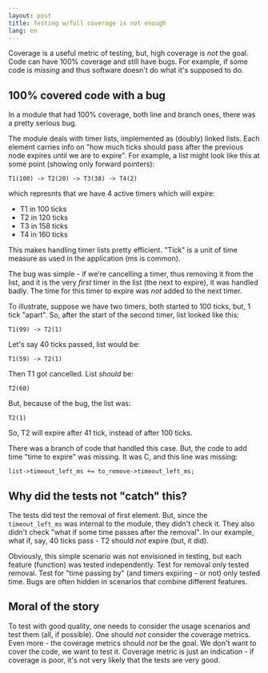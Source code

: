 ```yaml
---
layout: post
title: Testing w/full coverage is not enough
lang: en
---
```


Coverage is a useful metric of testing, but, high coverage is _not_
the goal.  Code can have 100% coverage and still have bugs.  For
example, if some code is _missing_ and thus software doesn't do what
it's supposed to do.

## 100% covered code with a bug

In a module that had 100% coverage, both line and branch ones, there
was a pretty serious bug.

The module deals with timer lists, implemented as (doubly) linked
lists.  Each element carries info on "how much ticks should pass after
the previous node expires until we are to expire".  For example, a
list might look like this at some point (showing only forward
pointers):

    T1(100) -> T2(20) -> T3(38) -> T4(2)

which represnts that we have 4 active timers which will expire:

* T1 in 100 ticks
* T2 in 120 ticks
* T3 in 158 ticks
* T4 in 160 ticks

This makes handling timer lists pretty efficient. "Tick" is a unit of
time measure as used in the application (ms is common).

The bug was simple - if we're cancelling a timer, thus removing it
from the list, and it is the very _first_ timer in the list (the
next to expire), it was handled badly. The time for this timer
to expire was _not_ added to the next timer.

To illustrate, suppose we have two timers, both started to 100 ticks,
but, 1 tick "apart". So, after the start of the second timer, list
looked like this:

    T1(99) -> T2(1)

Let's say 40 ticks passed, list would be:

    T1(59) -> T2(1)

Then T1 got cancelled. List _should_ be:

    T2(60)
	
But, because of the bug, the list was:

    T2(1)
	
So, T2 will expire after 41 tick, instead of after 100 ticks.
	
There was a branch of code that handled this case. But, the code
to add time "time to expire" was missing. It was C, and this line
was missing:

    list->timeout_left_ms += to_remove->timeout_left_ms;

## Why did the tests not "catch" this?

The tests did test the removal of first element. But, since the
`timeout_left_ms` was internal to the module, they didn't check it.
They also didn't check "what if some time passes after the removal".
In our example, what if, say, 40 ticks pass - T2 should _not_ expire
(but, it did).

Obviously, this simple scenario was not envisioned in testing, but
each feature (function) was tested independently. Test for removal
only tested removal. Test for "time passing by" (and timers expiring -
or not) only tested time. Bugs are often hidden in scenarios that
combine different features.


## Moral of the story

To test with good quality, one needs to consider the usage scenarios
and test them (all, if possible). One should _not_ consider the
coverage metrics. Even more - the coverage metrics should _not_ be the
goal.  We don't want to cover the code, we want to test it. Coverage
metric is just an indication - if coverage is poor, it's not very
likely that the tests are very good.
